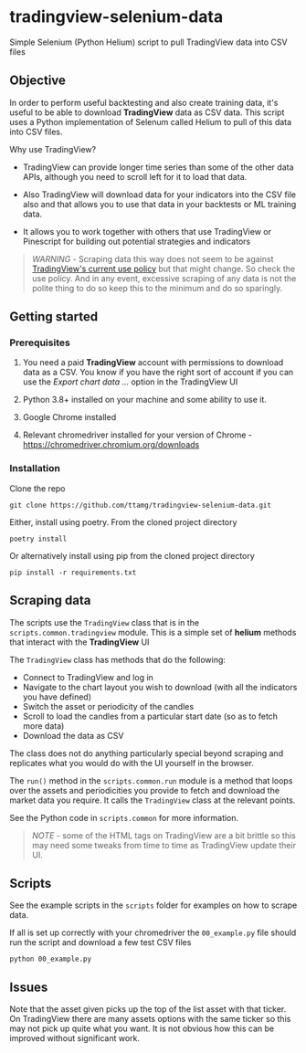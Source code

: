 # tradingview-selenium-data

Simple Selenium (Python Helium) script to pull TradingView data into CSV files

## Objective

In order to perform useful backtesting and also create training data, it's useful to be able to download **TradingView** data as CSV data. This script uses a Python implementation of Selenum called Helium to pull of this data into CSV files.

Why use TradingView?

- TradingView can provide longer time series than some of the other data APIs, although you need to scroll left for it to load that data.

- Also TradingView will download data for your indicators into the CSV file also and that allows you to use that data in your backtests or ML training data.

- It allows you to work together with others that use TradingView or Pinescript for building out potential strategies and indicators

> _WARNING_ - Scraping data this way does not seem to be against [TradingView's current use policy](https://www.tradingview.com/policies/) but that might change. So check the use policy. And in any event, excessive scraping of any data is not the polite thing to do so keep this to the minimum and do so sparingly.

## Getting started

### Prerequisites

1. You need a paid **TradingView** account with permissions to download data as a CSV. You know if you have the right sort of account if you can use the _Export chart data ..._ option in the TradingView UI

1. Python 3.8+ installed on your machine and some ability to use it.

1. Google Chrome installed

1. Relevant chromedriver installed for your version of Chrome - https://chromedriver.chromium.org/downloads

### Installation

Clone the repo

    git clone https://github.com/ttamg/tradingview-selenium-data.git

Either, install using poetry. From the cloned project directory

    poetry install

Or alternatively install using pip from the cloned project directory

    pip install -r requirements.txt

## Scraping data

The scripts use the `TradingView` class that is in the `scripts.common.tradingview` module.  This is a simple set of **helium** methods that interact with the **TradingView** UI

The `TradingView` class has methods that do the following:

- Connect to TradingView and log in
- Navigate to the chart layout you wish to download (with all the indicators you have defined)
- Switch the asset or periodicity of the candles
- Scroll to load the candles from a particular start date (so as to fetch more data)
- Download the data as CSV

The class does not do anything particularly special beyond scraping and replicates what you would do with the UI yourself in the browser.  

The `run()` method in the `scripts.common.run` module is a method that loops over the assets and periodicities you provide to fetch and download the market data you require.  It calls the `TradingView` class at the relevant points. 

See the Python code in `scripts.common` for more information.

> _NOTE_ - some of the HTML tags on TradingView are a bit brittle so this may need some tweaks from time to time as TradingView update their UI.

## Scripts

See the example scripts in the `scripts` folder for examples on how to scrape data.

If all is set up correctly with your chromedriver the `00_example.py` file should run the script and download a few test CSV files

    python 00_example.py

## Issues

Note that the asset given picks up the top of the list asset with that ticker. On TradingView there are many assets options with the same ticker so this may not pick up quite what you want. It is not obvious how this can be improved without significant work.
